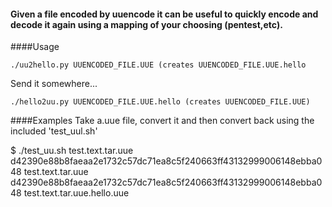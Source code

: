 #### Given a file encoded by uuencode it can be useful to quickly encode and decode it again using a mapping of your choosing (pentest,etc).

####Usage
```
./uu2hello.py UUENCODED_FILE.UUE (creates UUENCODED_FILE.UUE.hello
```

Send it somewhere...

```
./hello2uu.py UUENCODED_FILE.UUE.hello (creates UUENCODED_FILE.UUE)
```

####Examples
Take a.uue file, convert it and then convert back using the included 'test_uul.sh'

$ ./test_uu.sh  test.text.tar.uue
d42390e88b8faeaa2e1732c57dc71ea8c5f240663ff43132999006148ebba048  test.text.tar.uue
d42390e88b8faeaa2e1732c57dc71ea8c5f240663ff43132999006148ebba048  test.text.tar.uue.hello.uue


